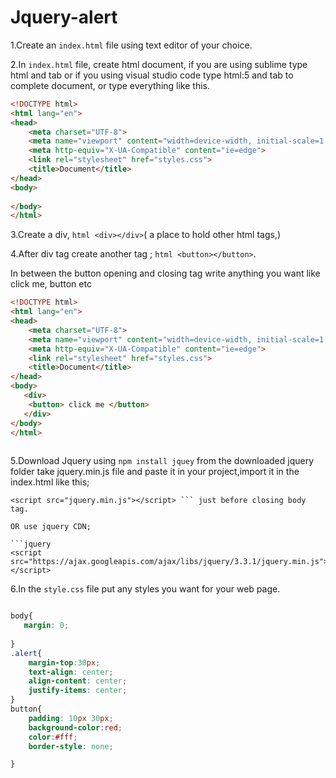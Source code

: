 # Jquery-alert

1.Create an `index.html` file using text editor of your choice. 

2.In `index.html` file, create html document, if you are using sublime type html and tab or if you using visual studio code type html:5 and tab to complete document, or type everything like this.
```html
<!DOCTYPE html>
<html lang="en">
<head>
    <meta charset="UTF-8">
    <meta name="viewport" content="width=device-width, initial-scale=1.0">
    <meta http-equiv="X-UA-Compatible" content="ie=edge">
    <link rel="stylesheet" href="styles.css">
    <title>Document</title>
</head>
<body>
   
</body>
</html>
```
3.Create a div, ```html <div></div>```( a place to hold other html tags,)

4.After div tag create another tag ; ```html <button></button>```.

In between the button opening and closing tag write anything you want like click me, button etc
```html
<!DOCTYPE html>
<html lang="en">
<head>
    <meta charset="UTF-8">
    <meta name="viewport" content="width=device-width, initial-scale=1.0">
    <meta http-equiv="X-UA-Compatible" content="ie=edge">
    <link rel="stylesheet" href="styles.css">
    <title>Document</title>
</head>
<body>
   <div> 
    <button> click me </button>
   </div>
</body>
</html>
 
 ```
5.Download Jquery using ```npm install jquey``` from the downloaded jquery folder take jquery.min.js file and paste it in your project,import it in the index.html like this;

```jquery
<script src="jquery.min.js"></script> ``` just before closing body tag.

OR use jquery CDN;

```jquery
<script src="https://ajax.googleapis.com/ajax/libs/jquery/3.3.1/jquery.min.js"></script>

```

6.In the `style.css` file put any styles you want for your web page.

```css

body{
   margin: 0; 
   
}
.alert{
    margin-top:30px;
    text-align: center;
    align-content: center;
    justify-items: center;
}
button{
    padding: 10px 30px;
    background-color:red;
    color:#fff;
    border-style: none;

}

```
